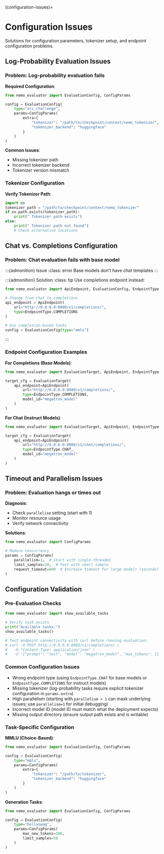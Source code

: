(configuration-issues)=

# Configuration Issues

Solutions for configuration parameters, tokenizer setup, and endpoint configuration problems.

## Log-Probability Evaluation Issues

###  Problem: Log-probability evaluation fails

**Required Configuration**:

```python
from nemo_evaluator import EvaluationConfig, ConfigParams

config = EvaluationConfig(
    type="arc_challenge",
    params=ConfigParams(
        extra={
            "tokenizer": "/path/to/checkpoint/context/nemo_tokenizer",
            "tokenizer_backend": "huggingface"
        }
    )
)
```

**Common Issues**:

- Missing tokenizer path
- Incorrect tokenizer backend
- Tokenizer version mismatch

### Tokenizer Configuration

**Verify Tokenizer Path**:

```python
import os
tokenizer_path = "/path/to/checkpoint/context/nemo_tokenizer"
if os.path.exists(tokenizer_path):
    print(" Tokenizer path exists")
else:
    print(" Tokenizer path not found")
    # Check alternative locations
```

## Chat vs. Completions Configuration

###  Problem: Chat evaluation fails with base model

:::{admonition} Issue
:class: error
Base models don't have chat templates
:::

:::{admonition} Solution
:class: tip
Use completions endpoint instead:

```python
from nemo_evaluator import ApiEndpoint, EvaluationConfig, EndpointType

# Change from chat to completions
api_endpoint = ApiEndpoint(
    url="http://0.0.0.0:8080/v1/completions/",
    type=EndpointType.COMPLETIONS
)

# Use completion-based tasks
config = EvaluationConfig(type="mmlu")
```
:::

### Endpoint Configuration Examples

**For Completions (Base Models)**:

```python
from nemo_evaluator import EvaluationTarget, ApiEndpoint, EndpointType

target_cfg = EvaluationTarget(
    api_endpoint=ApiEndpoint(
        url="http://0.0.0.0:8080/v1/completions/",
        type=EndpointType.COMPLETIONS,
        model_id="megatron_model"
    )
)
```

**For Chat (Instruct Models)**:

```python
from nemo_evaluator import EvaluationTarget, ApiEndpoint, EndpointType

target_cfg = EvaluationTarget(
    api_endpoint=ApiEndpoint(
        url="http://0.0.0.0:8080/v1/chat/completions/",
        type=EndpointType.CHAT,
        model_id="megatron_model"
    )
)
```

## Timeout and Parallelism Issues

###  Problem: Evaluation hangs or times out

**Diagnosis**:

- Check `parallelism` setting (start with 1)
- Monitor resource usage
- Verify network connectivity

**Solutions**:

```python
from nemo_evaluator import ConfigParams

# Reduce concurrency
params = ConfigParams(
    parallelism=1,  # Start with single-threaded
    limit_samples=10,  # Test with small sample
    request_timeout=600  # Increase timeout for large models (seconds)
)
```


## Configuration Validation

### Pre-Evaluation Checks

```python
from nemo_evaluator import show_available_tasks

# Verify task exists
print("Available tasks:")
show_available_tasks()

# Test endpoint connectivity with curl before running evaluation:
# curl -X POST http://0.0.0.0:8080/v1/completions/ \
#   -H "Content-Type: application/json" \
#   -d '{"prompt": "test", "model": "megatron_model", "max_tokens": 1}'
```

### Common Configuration Issues

- Wrong endpoint type (using `EndpointType.CHAT` for base models or `EndpointType.COMPLETIONS` for instruct models)
- Missing tokenizer (log-probability tasks require explicit tokenizer configuration in `params.extra`)
- High parallelism (starting with `parallelism > 1` can mask underlying issues; use `parallelism=1` for initial debugging)
- Incorrect model ID (model ID must match what the deployment expects)
- Missing output directory (ensure output path exists and is writable)

### Task-Specific Configuration

**MMLU (Choice-Based)**:

```python
from nemo_evaluator import EvaluationConfig, ConfigParams

config = EvaluationConfig(
    type="mmlu",
    params=ConfigParams(
        extra={
            "tokenizer": "/path/to/tokenizer",
            "tokenizer_backend": "huggingface"
        }
    )
)
```

**Generation Tasks**:

```python
from nemo_evaluator import EvaluationConfig, ConfigParams

config = EvaluationConfig(
    type="hellaswag",
    params=ConfigParams(
        max_new_tokens=100,
        limit_samples=50
    )
)
```
